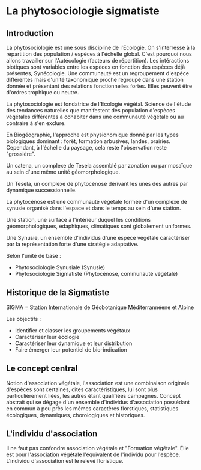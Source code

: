 # La phytosociologie sigmatiste

## Introduction

La phytosociologie est une sous discipline de l'Ecologie. On s'interresse à la répartition des population / espèces à l'échelle global. C'est pourquoi nous allons travailler sur l'Autécologie (facteurs de répartition). Les intéractions biotiques sont variables entre les espèces en fonction des espèces déjà présentes, Synécologie. Une communauté est un regroupement d'espèce différentes mais d'unité taxonomique proche regroupé dans une station donnée et présentant des relations fonctionnelles fortes. Elles peuvent être d'ordres trophique ou neutre.

La phytosociologie est fondatrice de l'Ecologie végétal. Science de l'étude des tendances naturelles que manifestent des population d'espèces végétales différentes à cohabiter dans une communauté végétale ou au contraire à s'en exclure.

En Biogéographie, l'approche est physionomique donné par les types biologiques dominant : forêt, formation arbusives, landes, prairies. Cependant, à l'échelle du paysage, cela reste l'observation reste "grossière".

Un catena, un complexe de Tesela assemblé par zonation ou par mosaïque au sein d'une même unité géomorphologique. 

Un Tesela, un complexe de phytocénose dérivant les unes des autres par dynamique successionnelle. 

La phytocénose est une communauté végétale formée d'un complexe de synusie organisé dans l'espace et dans le temps au sein d'une station.

Une station, une surface à l'intérieur duquel les conditions géomorphologiques, édaphiques, climatiques sont globalement uniformes. 

Une Synusie, un ensemble d'individus d'une espèce végétale caractériser par la représentation forte d'une stratégie adaptative.

Selon l'unité de base :

* Phytosociologie Synusiale (Synusie) 
* Phytosociologie Sigmatiste (Phytocénose, communauté végétale)

## Historique de la Sigmatiste

SIGMA = Station Internationale de Géobotanique Méditerrannéene et Alpine

Les objectifs : 

* Identifier et classer les groupements végétaux
* Caractériser leur écologie
* Caractériser leur dynamique  et leur distribution 
* Faire émerger leur potentiel de bio-indication

## Le concept central

Notion d'association végétale, l'association est une combinaison originale d'espèces sont certaines, dites caractéristiques, lui sont plus particulièrement liées, les autres étant qualifiées campagnes. Concept abstrait qui se dégage d'un ensemble d'individus d'association possédant en commun à peu près les mêmes caractères florstiques, statistiques écologiques, dynamiques, chorologiques et historiques. 

## L'individu d'association 

Il ne faut pas confondre association végétale et "Formation végétale".
Elle est pour l'association végétale l'équivalent de l'individu pour l'espèce. L'individu d'association est le relevé floristique.






